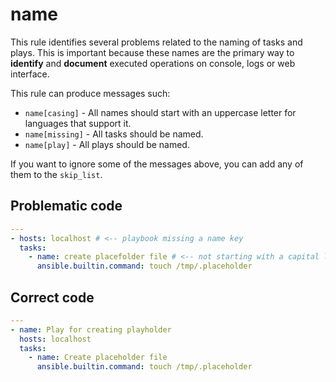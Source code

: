 # name

This rule identifies several problems related to the naming of tasks and plays.
This is important because these names are the primary way to **identify** and
**document** executed operations on console, logs or web interface.

This rule can produce messages such:

- `name[casing]` - All names should start with an uppercase letter for
  languages that support it.
- `name[missing]` - All tasks should be named.
- `name[play]` - All plays should be named.

If you want to ignore some of the messages above, you can add any of them to
the `skip_list`.

## Problematic code

```yaml
---
- hosts: localhost # <-- playbook missing a name key
  tasks:
    - name: create placefolder file # <-- not starting with a capital letter
      ansible.builtin.command: touch /tmp/.placeholder
```

## Correct code

```yaml
---
- name: Play for creating playholder
  hosts: localhost
  tasks:
    - name: Create placeholder file
      ansible.builtin.command: touch /tmp/.placeholder
```
